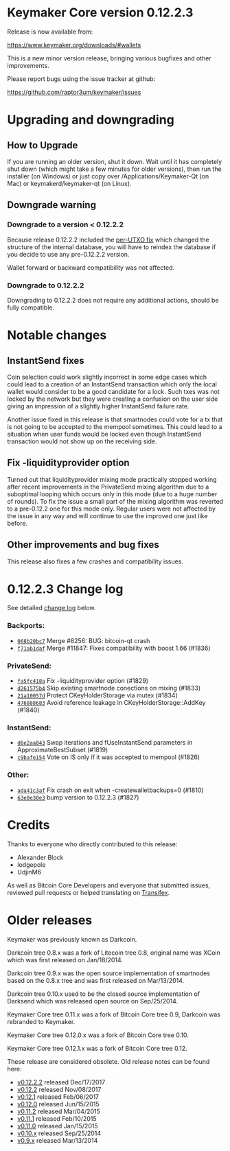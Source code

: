 Keymaker Core version 0.12.2.3
==========================

Release is now available from:

  <https://www.keymaker.org/downloads/#wallets>

This is a new minor version release, bringing various bugfixes and other
improvements.

Please report bugs using the issue tracker at github:

  <https://github.com/raptor3um/keymaker/issues>


Upgrading and downgrading
=========================

How to Upgrade
--------------

If you are running an older version, shut it down. Wait until it has completely
shut down (which might take a few minutes for older versions), then run the
installer (on Windows) or just copy over /Applications/Keymaker-Qt (on Mac) or
keymakerd/keymaker-qt (on Linux).

Downgrade warning
-----------------

### Downgrade to a version < 0.12.2.2

Because release 0.12.2.2 included the [per-UTXO fix](release-notes/keymaker/release-notes-0.12.2.2.md#per-utxo-fix)
which changed the structure of the internal database, you will have to reindex
the database if you decide to use any pre-0.12.2.2 version.

Wallet forward or backward compatibility was not affected.

### Downgrade to 0.12.2.2

Downgrading to 0.12.2.2 does not require any additional actions, should be
fully compatible.

Notable changes
===============

InstantSend fixes
-----------------

Coin selection could work slightly incorrect in some edge cases which could
lead to a creation of an InstantSend transaction which only the local wallet
would consider to be a good candidate for a lock. Such txes was not locked by
the network but they were creating a confusion on the user side giving an
impression of a slightly higher InstantSend failure rate.

Another issue fixed in this release is that smartnodes could vote for a tx
that is not going to be accepted to the mempool sometimes. This could lead to
a situation when user funds would be locked even though InstantSend transaction
would not show up on the receiving side.

Fix -liquidityprovider option
-----------------------------

Turned out that liquidityprovider mixing mode practically stopped working after
recent improvements in the PrivateSend mixing algorithm due to a suboptimal
looping which occurs only in this mode (due to a huge number of rounds). To fix
the issue a small part of the mixing algorithm was reverted to a pre-0.12.2 one
for this mode only. Regular users were not affected by the issue in any way and
will continue to use the improved one just like before.

Other improvements and bug fixes
--------------------------------

This release also fixes a few crashes and compatibility issues.


0.12.2.3 Change log
===================

See detailed [change log](https://github.com/raptor3um/keymaker/compare/v0.12.2.2...keymaker:v0.12.2.3) below.

### Backports:
- [`068b20bc7`](https://github.com/raptor3um/keymaker/commit/068b20bc7) Merge #8256: BUG: bitcoin-qt crash
- [`f71ab1daf`](https://github.com/raptor3um/keymaker/commit/f71ab1daf) Merge #11847: Fixes compatibility with boost 1.66 (#1836)

### PrivateSend:
- [`fa5fc418a`](https://github.com/raptor3um/keymaker/commit/fa5fc418a) Fix -liquidityprovider option (#1829)
- [`d261575b4`](https://github.com/raptor3um/keymaker/commit/d261575b4) Skip existing smartnode conections on mixing (#1833)
- [`21a10057d`](https://github.com/raptor3um/keymaker/commit/21a10057d) Protect CKeyHolderStorage via mutex (#1834)
- [`476888683`](https://github.com/raptor3um/keymaker/commit/476888683) Avoid reference leakage in CKeyHolderStorage::AddKey (#1840)

### InstantSend:
- [`d6e2aa843`](https://github.com/raptor3um/keymaker/commit/d6e2aa843) Swap iterations and fUseInstantSend parameters in ApproximateBestSubset (#1819)
- [`c9bafe154`](https://github.com/raptor3um/keymaker/commit/c9bafe154) Vote on IS only if it was accepted to mempool (#1826)

### Other:
- [`ada41c3af`](https://github.com/raptor3um/keymaker/commit/ada41c3af) Fix crash on exit when -createwalletbackups=0 (#1810)
- [`63e0e30e3`](https://github.com/raptor3um/keymaker/commit/63e0e30e3) bump version to 0.12.2.3 (#1827)

Credits
=======

Thanks to everyone who directly contributed to this release:

- Alexander Block
- lodgepole
- UdjinM6

As well as Bitcoin Core Developers and everyone that submitted issues,
reviewed pull requests or helped translating on
[Transifex](https://www.transifex.com/projects/p/keymaker/).


Older releases
==============

Keymaker was previously known as Darkcoin.

Darkcoin tree 0.8.x was a fork of Litecoin tree 0.8, original name was XCoin
which was first released on Jan/18/2014.

Darkcoin tree 0.9.x was the open source implementation of smartnodes based on
the 0.8.x tree and was first released on Mar/13/2014.

Darkcoin tree 0.10.x used to be the closed source implementation of Darksend
which was released open source on Sep/25/2014.

Keymaker Core tree 0.11.x was a fork of Bitcoin Core tree 0.9,
Darkcoin was rebranded to Keymaker.

Keymaker Core tree 0.12.0.x was a fork of Bitcoin Core tree 0.10.

Keymaker Core tree 0.12.1.x was a fork of Bitcoin Core tree 0.12.

These release are considered obsolete. Old release notes can be found here:

- [v0.12.2.2](release-notes/keymaker/release-notes-0.12.2.2.md) released Dec/17/2017
- [v0.12.2](release-notes/keymaker/release-notes-0.12.2.md) released Nov/08/2017
- [v0.12.1](release-notes/keymaker/release-notes-0.12.1.md) released Feb/06/2017
- [v0.12.0](release-notes/keymaker/release-notes-0.12.0.md) released Jun/15/2015
- [v0.11.2](release-notes/keymaker/release-notes-0.11.2.md) released Mar/04/2015
- [v0.11.1](release-notes/keymaker/release-notes-0.11.1.md) released Feb/10/2015
- [v0.11.0](release-notes/keymaker/release-notes-0.11.0.md) released Jan/15/2015
- [v0.10.x](release-notes/keymaker/release-notes-0.10.0.md) released Sep/25/2014
- [v0.9.x](release-notes/keymaker/release-notes-0.9.0.md) released Mar/13/2014

